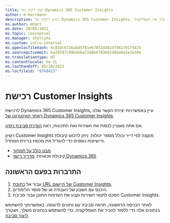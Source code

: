 ```yaml
---
title: קנה רשיון של Dynamics 365 Customer Insights
author: m-hartmann
description: רכוש רישיון של Dynamics 365 Customer Insights, התחבר והכיר את האפליקציה.
ms.author: mhart
ms.date: 10/05/2021
ms.topic: conceptual
ms.manager: shellyha
ms.custom: intro-internal
ms.openlocfilehash: 9c83dc6716abd5f81eb7851d462d7d61791f542b
ms.sourcegitcommit: ba29fd7c89bdeba7260b4783662d8da8e1e1e30e
ms.translationtype: HT
ms.contentlocale: he-IL
ms.lasthandoff: 05/18/2022
ms.locfileid: "8768423"
---
```

# <a name="purchase-customer-insights"></a>רכישת Customer Insights

לרכישת Dynamics 365 Customer Insights, עיין באפשרויות יצירת הקשר שלנו ב[אתר האינטרנט של Dynamics 365 Customer Insights](https://dynamics.microsoft.com/ai/customer-insights/).

אם אתה מעוניין לנסות את השירות ואת התכונות, ראה [הגדרת סביבת ניסיון](trial-signup.md).

רשיון Customer Insights מוקצה לפי דייר וכולל מספר יכולות. ניתן לרכוש קיבולת ורישיונות נוספים כדי להגדיל את מכסת ברירת המחדל.
- [מבט כולל על תמחור](https://dynamics.microsoft.com/ai/customer-insights/pricing/)
- קיבולת וזכאויות: [מדריך רישוי Dynamics 365](https://go.microsoft.com/fwlink/?LinkId=866544)

## <a name="sign-in-for-the-first-time"></a>התרברות בפעם הראשונה

1. עבור אל [כתובת URL של היישום Customer Insights](https://home.ci.ai.dynamics.com).
1. היכנס עם חשבון של העבודה או של מוסד הלימודים.
1. הסכם לתנאי השירות וקבע את העדפות התוכן עבור סביבת Customer Insights.

לאחר הכניסה הראשונה, תראה סביבה עם נתונים לדוגמה. באפשרותך להשתמש בנתונים אלה כדי ללמוד להכיר את האפליקציה. כדי להשתמש בנתונים משלך, תצטרך [ליצור סביבה](create-environment.md).
